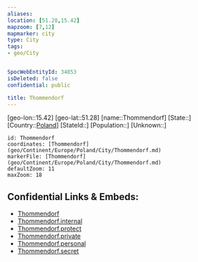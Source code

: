 ```yaml
---
aliases: 
location: [51.28,15.42]
mapzoom: [7,12] 
mapmarker: city 
type: City
tags:
- geo/City


SpocWebEntityId: 34853
isDeleted: false
confidential: public

title: Thommendorf
---
```

[geo-lon::15.42]
[geo-lat::51.28]
[name::Thommendorf]
[State::]
[Country::[Poland](geo/Continent/Europe/Poland.md)]
[StateId::]
[Population::]
[Unknown::]


```leaflet
id: Thommendorf
coordinates: [Thommendorf](geo/Continent/Europe/Poland/City/Thommendorf.md)
markerFile: [Thommendorf](geo/Continent/Europe/Poland/City/Thommendorf.md)
defaultZoom: 11 
maxZoom: 18
```


## Confidential Links & Embeds: 
- [Thommendorf](../../../../../../_public/geo/Continent/Europe/Poland/City/Thommendorf.md) 
- [Thommendorf.internal](../../../../../../_internal/geo/Continent/Europe/Poland/City/Thommendorf.internal.md) 
- [Thommendorf.protect](../../../../../../_protect/geo/Continent/Europe/Poland/City/Thommendorf.protect.md) 
- [Thommendorf.private](../../../../../../_private/geo/Continent/Europe/Poland/City/Thommendorf.private.md) 
- [Thommendorf.personal](../../../../../../_personal/geo/Continent/Europe/Poland/City/Thommendorf.personal.md) 
- [Thommendorf.secret](../../../../../../_secret/geo/Continent/Europe/Poland/City/Thommendorf.secret.md) 

